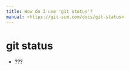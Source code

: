 ```yaml
---
title: How do I use 'git status'?
manual: <https://git-scm.com/docs/git-status>
---
```


# git status <options>
- ???